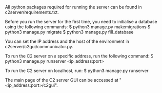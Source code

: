 All python packages required for running the server can be found in c2server/requirements.txt.

Before you run the server for the first time, you need to initialise a database using the following commands:
$ python3 manage.py makemigrations
$ python3 manage.py migrate
$ python3 manage.py fill_database

You can set the IP address and the host of the environment in c2server/c2gui/communicator.py.

To run the C2 server on a specific address, run the following command:
$ python3 manage.py runserver <ip_address:port>

To run the C2 server on localhost, run:
$ python3 manage.py runserver

The main page of the C2 server GUI can be accessed at "<ip_address:port>/c2gui".
